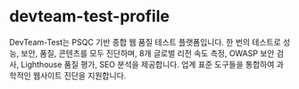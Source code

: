 # devteam-test-profile
DevTeam-Test는 PSQC 기반 종합 웹 품질 테스트 플랫폼입니다. 한 번의 테스트로 성능, 보안, 품질, 콘텐츠를 모두 진단하며, 8개 글로벌 리전 속도 측정, OWASP 보안 검사, Lighthouse 품질 평가, SEO 분석을 제공합니다. 업계 표준 도구들을 통합하여 과학적인 웹사이트 진단을 지원합니다.
